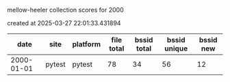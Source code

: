 mellow-heeler collection scores for 2000

created at 2025-03-27 22:01:33.431894

|date|site|platform|file total|bssid total|bssid unique|bssid new|
|--|--|--|--|--|--|--|
|2000-01-01|pytest|pytest|78|34|56|12|
